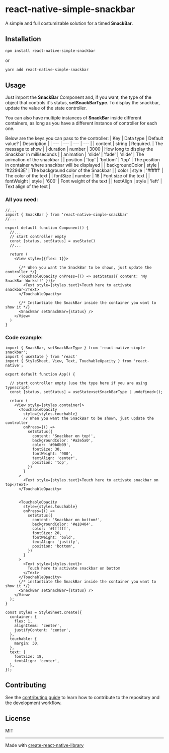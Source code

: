 # react-native-simple-snackbar

A simple and full costumizable solution for a timed **SnackBar**.

## Installation

```sh
npm install react-native-simple-snackbar
```
or
```sh
yarn add react-native-simple-snackbar
```

## Usage

Just import the **SnackBar** Component and, if you want, the type of the object that controls it's status, **setSnackBarType**.
To display the snackbar, update the value of the state controller.

You can also have multiple instances of **SnackBar** inside different containers, as long as you have a different instance of controller for each one.

Below are the keys you can pass to the controller:
| Key | Data type | Default value? | Description |
| --- | --- | --- | --- |
| content | string | Required. | The message to show |
| duration | number | 3000 | How long to display the Snackbar in milliseconds |
| animation | 'slide' \| 'fade' | 'slide' | The animation of the snackbar |
| position | 'top' \| 'bottom' | 'top' | The position in container where snackbar will be displayed |
| backgroundColor | style | '#22943E' | The background color of the Snackbar |
| color | style | '#ffffff' | The color of the text |
| fontSize | number | 18 | Font size of the text |
| fontWeight | style | '600' | Font weight of the text |
| textAlign | style | 'left' | Text align of the text |

### All you need:
```tsx
//...
import { SnackBar } from 'react-native-simple-snackbar'
//...

export default function Component() {
  //...
  // start controller empty
  const [status, setStatus] = useState()
  //...

  return (
    <View style={{flex: 1}}>

      {/* When you want the SnackBar to be shown, just update the controller */}
      <TouchableOpacity onPress={() => setStatus({ content: 'My SnackBar Works!!' })}>
        <Text style={styles.text}>Touch here to activate snackbar</Text>
      </TouchableOpacity>
      
      {/* Instantiate the SnackBar inside the container you want to show it */}
      <SnackBar setSnackBar={status} />
    </View>
  )
}

```


### Code example:
```tsx
import { SnackBar, setSnackBarType } from 'react-native-simple-snackbar';
import { useState } from 'react'
import { StyleSheet, View, Text, TouchableOpacity } from 'react-native';

export default function App() {

  // start controller empty (use the type here if you are using typescript)
  const [status, setStatus] = useState<setSnackBarType | undefined>();

  return (
    <View style={styles.container}>
      <TouchableOpacity
        style={styles.touchable}
        // When you want the SnackBar to be shown, just update the controller
        onPress={() =>
          setStatus({
            content: 'Snackbar on top!',
            backgroundColor: '#a2e5a0',
            color: '#0b0b09',
            fontSize: 30,
            fontWeight: '900',
            textAlign: 'center',
            position: 'top',
          })
        }
      >
        <Text style={styles.text}>Touch here to activate snackbar on top</Text>
      </TouchableOpacity>


      <TouchableOpacity
        style={styles.touchable}
        onPress={() =>
          setStatus({
            content: 'Snackbar on bottom!',
            backgroundColor: '#e10404',
            color: '#ffffff',
            fontSize: 20,
            fontWeight: 'bold',
            textAlign: 'justify',
            position: 'bottom',
          })
        }
      >
        <Text style={styles.text}>
          Touch here to activate snackbar on bottom
        </Text>
      </TouchableOpacity>
      {/* instantiate the SnackBar inside the container you want to show it */}
      <SnackBar setSnackBar={status} />
    </View>
  );
}

const styles = StyleSheet.create({
  container: {
    flex: 1,
    alignItems: 'center',
    justifyContent: 'center',
  },
  touchable: {
    margin: 30,
  },
  text: {
    fontSize: 18,
    textAlign: 'center',
  },
});

```

## Contributing

See the [contributing guide](CONTRIBUTING.md) to learn how to contribute to the repository and the development workflow.

## License

MIT

---

Made with [create-react-native-library](https://github.com/callstack/react-native-builder-bob)
